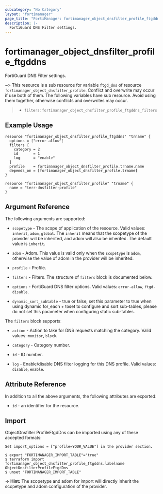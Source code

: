 ```yaml
---
subcategory: "No Category"
layout: "fortimanager"
page_title: "FortiManager: fortimanager_object_dnsfilter_profile_ftgddns"
description: |-
  FortiGuard DNS Filter settings.
---
```


# fortimanager_object_dnsfilter_profile_ftgddns
FortiGuard DNS Filter settings.

~> This resource is a sub resource for variable `ftgd_dns` of resource `fortimanager_object_dnsfilter_profile`. Conflict and overwrite may occur if use both of them.
The following variables have sub resource. Avoid using them together, otherwise conflicts and overwrites may occur.
>- `filters`: `fortimanager_object_dnsfilter_profile_ftgddns_filters`



## Example Usage

```hcl
resource "fortimanager_object_dnsfilter_profile_ftgddns" "trname" {
  options = ["error-allow"]
  filters {
    category = 2
    id       = 1
    log      = "enable"
  }
  profile    = fortimanager_object_dnsfilter_profile.trname.name
  depends_on = [fortimanager_object_dnsfilter_profile.trname]
}

resource "fortimanager_object_dnsfilter_profile" "trname" {
  name = "terr-dnsfilter-profile"
}
```

## Argument Reference


The following arguments are supported:

* `scopetype` - The scope of application of the resource. Valid values: `inherit`, `adom`, `global`. The `inherit` means that the scopetype of the provider will be inherited, and adom will also be inherited. The default value is `inherit`.
* `adom` - Adom. This value is valid only when the `scopetype` is `adom`, otherwise the value of adom in the provider will be inherited.
* `profile` - Profile.

* `filters` - Filters. The structure of `filters` block is documented below.
* `options` - FortiGuard DNS filter options. Valid values: `error-allow`, `ftgd-disable`.

* `dynamic_sort_subtable` - true or false, set this parameter to true when using dynamic for_each + toset to configure and sort sub-tables, please do not set this parameter when configuring static sub-tables.

The `filters` block supports:

* `action` - Action to take for DNS requests matching the category. Valid values: `monitor`, `block`.

* `category` - Category number.
* `id` - ID number.
* `log` - Enable/disable DNS filter logging for this DNS profile. Valid values: `disable`, `enable`.



## Attribute Reference

In addition to all the above arguments, the following attributes are exported:
* `id` - an identifier for the resource.

## Import

ObjectDnsfilter ProfileFtgdDns can be imported using any of these accepted formats:
```
Set import_options = ["profile=YOUR_VALUE"] in the provider section.

$ export "FORTIMANAGER_IMPORT_TABLE"="true"
$ terraform import fortimanager_object_dnsfilter_profile_ftgddns.labelname ObjectDnsfilterProfileFtgdDns
$ unset "FORTIMANAGER_IMPORT_TABLE"
```
-> **Hint:** The scopetype and adom for import will directly inherit the scopetype and adom configuration of the provider.
